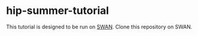 # hip-summer-tutorial

This tutorial is designed to be run on [SWAN](swan-k8s.cern.ch). Clone this repository on SWAN.
